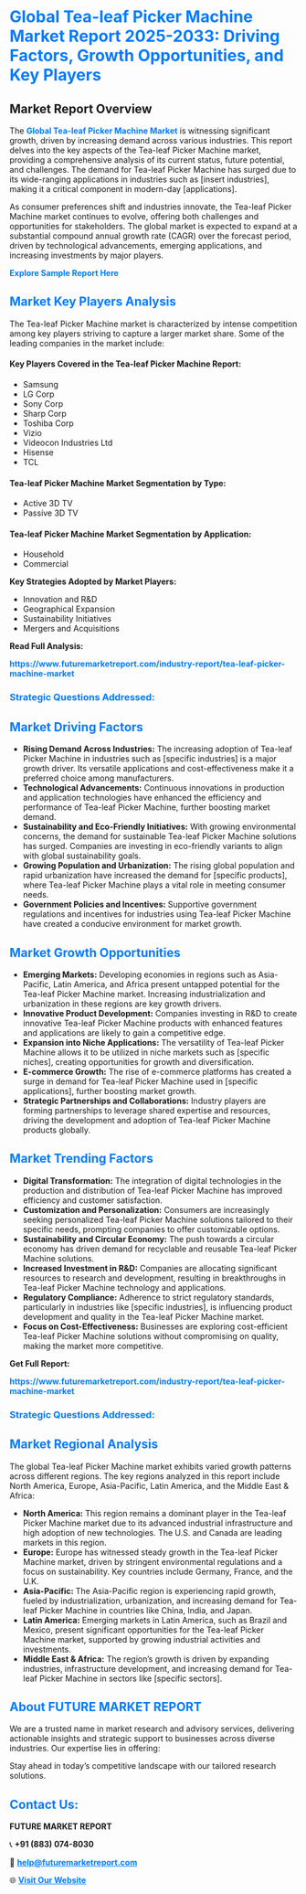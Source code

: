 <h1 style="color: #007BFF;">Global Tea-leaf Picker Machine Market Report 2025-2033: Driving Factors, Growth Opportunities, and Key Players</h1>

<section id="overview">
<h2>Market Report Overview</h2>
<p>The <a href="https://www.futuremarketreport.com/industry-report/tea-leaf-picker-machine-market" style="color: #007BFF; text-decoration: none;"><strong>Global Tea-leaf Picker Machine Market</strong></a> is witnessing significant growth, driven by increasing demand across various industries. This report delves into the key aspects of the Tea-leaf Picker Machine market, providing a comprehensive analysis of its current status, future potential, and challenges. The demand for Tea-leaf Picker Machine has surged due to its wide-ranging applications in industries such as [insert industries], making it a critical component in modern-day [applications].</p>
<p>As consumer preferences shift and industries innovate, the Tea-leaf Picker Machine market continues to evolve, offering both challenges and opportunities for stakeholders. The global market is expected to expand at a substantial compound annual growth rate (CAGR) over the forecast period, driven by technological advancements, emerging applications, and increasing investments by major players.</p>
</section>

<section id="overview">
<p><a href="https://www.futuremarketreport.com/request-sample/reportId=37456" style="color: #007BFF; text-decoration: none;"><strong>Explore Sample Report Here</strong></a></p>
</section>

<section id="key-players">
<h2 style="color: #007BFF;">Market Key Players Analysis</h2>
<p>The Tea-leaf Picker Machine market is characterized by intense competition among key players striving to capture a larger market share. Some of the leading companies in the market include:</p>
<h4>Key Players Covered in the Tea-leaf Picker Machine Report:</h4>
<ul><li>Samsung</li><li>LG Corp</li><li>Sony Corp</li><li>Sharp Corp</li><li>Toshiba Corp</li><li>Vizio</li><li>Videocon Industries Ltd</li><li>Hisense</li><li>TCL</li></ul>
<h4>Tea-leaf Picker Machine Market Segmentation by Type:</h4>
<ul><li>Active 3D TV</li><li>Passive 3D TV</li></ul>

<h4>Tea-leaf Picker Machine Market Segmentation by Application:</h4>
<ul><li>Household</li><li>Commercial</li></ul>
<p><strong>Key Strategies Adopted by Market Players:</strong></p>
<ul>
<li>Innovation and R&D</li>
<li>Geographical Expansion</li>
<li>Sustainability Initiatives</li>
<li>Mergers and Acquisitions</li>
</ul>
</section>

<section>
<p><strong>Read Full Analysis: </strong></p><a href="https://www.futuremarketreport.com/industry-report/tea-leaf-picker-machine-market" style="color: #007BFF; text-decoration: none;"><strong>https://www.futuremarketreport.com/industry-report/tea-leaf-picker-machine-market</strong></a>
<h3 style="color: #007BFF;">Strategic Questions Addressed:</h3>
</section>

<section id="driving-factors">
<h2 style="color: #007BFF;">Market Driving Factors</h2>
<ul>
<li><strong>Rising Demand Across Industries:</strong> The increasing adoption of Tea-leaf Picker Machine in industries such as [specific industries] is a major growth driver. Its versatile applications and cost-effectiveness make it a preferred choice among manufacturers.</li>
<li><strong>Technological Advancements:</strong> Continuous innovations in production and application technologies have enhanced the efficiency and performance of Tea-leaf Picker Machine, further boosting market demand.</li>
<li><strong>Sustainability and Eco-Friendly Initiatives:</strong> With growing environmental concerns, the demand for sustainable Tea-leaf Picker Machine solutions has surged. Companies are investing in eco-friendly variants to align with global sustainability goals.</li>
<li><strong>Growing Population and Urbanization:</strong> The rising global population and rapid urbanization have increased the demand for [specific products], where Tea-leaf Picker Machine plays a vital role in meeting consumer needs.</li>
<li><strong>Government Policies and Incentives:</strong> Supportive government regulations and incentives for industries using Tea-leaf Picker Machine have created a conducive environment for market growth.</li>
</ul>
</section>

<section id="growth-opportunities">
<h2 style="color: #007BFF;">Market Growth Opportunities</h2>
<ul>
<li><strong>Emerging Markets:</strong> Developing economies in regions such as Asia-Pacific, Latin America, and Africa present untapped potential for the Tea-leaf Picker Machine market. Increasing industrialization and urbanization in these regions are key growth drivers.</li>
<li><strong>Innovative Product Development:</strong> Companies investing in R&D to create innovative Tea-leaf Picker Machine products with enhanced features and applications are likely to gain a competitive edge.</li>
<li><strong>Expansion into Niche Applications:</strong> The versatility of Tea-leaf Picker Machine allows it to be utilized in niche markets such as [specific niches], creating opportunities for growth and diversification.</li>
<li><strong>E-commerce Growth:</strong> The rise of e-commerce platforms has created a surge in demand for Tea-leaf Picker Machine used in [specific applications], further boosting market growth.</li>
<li><strong>Strategic Partnerships and Collaborations:</strong> Industry players are forming partnerships to leverage shared expertise and resources, driving the development and adoption of Tea-leaf Picker Machine products globally.</li>
</ul>
</section>

<section id="trending-factors">
<h2 style="color: #007BFF;">Market Trending Factors</h2>
<ul>
<li><strong>Digital Transformation:</strong> The integration of digital technologies in the production and distribution of Tea-leaf Picker Machine has improved efficiency and customer satisfaction.</li>
<li><strong>Customization and Personalization:</strong> Consumers are increasingly seeking personalized Tea-leaf Picker Machine solutions tailored to their specific needs, prompting companies to offer customizable options.</li>
<li><strong>Sustainability and Circular Economy:</strong> The push towards a circular economy has driven demand for recyclable and reusable Tea-leaf Picker Machine solutions.</li>
<li><strong>Increased Investment in R&D:</strong> Companies are allocating significant resources to research and development, resulting in breakthroughs in Tea-leaf Picker Machine technology and applications.</li>
<li><strong>Regulatory Compliance:</strong> Adherence to strict regulatory standards, particularly in industries like [specific industries], is influencing product development and quality in the Tea-leaf Picker Machine market.</li>
<li><strong>Focus on Cost-Effectiveness:</strong> Businesses are exploring cost-efficient Tea-leaf Picker Machine solutions without compromising on quality, making the market more competitive.</li>
</ul>
</section>

<section>
<p><strong>Get Full Report: </strong></p><a href="https://www.futuremarketreport.com/industry-report/tea-leaf-picker-machine-market" style="color: #007BFF; text-decoration: none;"><strong>https://www.futuremarketreport.com/industry-report/tea-leaf-picker-machine-market</strong></a>
<h3 style="color: #007BFF;">Strategic Questions Addressed:</h3>
</section>


<section id="regional-analysis">
<h2 style="color: #007BFF;">Market Regional Analysis</h2>
<p>The global Tea-leaf Picker Machine market exhibits varied growth patterns across different regions. The key regions analyzed in this report include North America, Europe, Asia-Pacific, Latin America, and the Middle East & Africa:</p>
<ul>
<li><strong>North America:</strong> This region remains a dominant player in the Tea-leaf Picker Machine market due to its advanced industrial infrastructure and high adoption of new technologies. The U.S. and Canada are leading markets in this region.</li>
<li><strong>Europe:</strong> Europe has witnessed steady growth in the Tea-leaf Picker Machine market, driven by stringent environmental regulations and a focus on sustainability. Key countries include Germany, France, and the U.K.</li>
<li><strong>Asia-Pacific:</strong> The Asia-Pacific region is experiencing rapid growth, fueled by industrialization, urbanization, and increasing demand for Tea-leaf Picker Machine in countries like China, India, and Japan.</li>
<li><strong>Latin America:</strong> Emerging markets in Latin America, such as Brazil and Mexico, present significant opportunities for the Tea-leaf Picker Machine market, supported by growing industrial activities and investments.</li>
<li><strong>Middle East & Africa:</strong> The region’s growth is driven by expanding industries, infrastructure development, and increasing demand for Tea-leaf Picker Machine in sectors like [specific sectors].</li>
</ul>
</section>

<footer>
<h2 style="color: #007BFF;">About FUTURE MARKET REPORT</h2>
<p>We are a trusted name in market research and advisory services, delivering actionable insights and strategic support to businesses across diverse industries. Our expertise lies in offering:</p>

<p>Stay ahead in today’s competitive landscape with our tailored research solutions.</p>

<h2 style="color: #007BFF;">Contact Us:</h2>
<p><strong>FUTURE MARKET REPORT</strong></p>
<p>📞 <strong>+91 (883) 074-8030</strong></p>
<p>📧 <strong><a href="mailto:help@futuremarketreport.com" style="color: #007BFF;">help@futuremarketreport.com</a></strong></p>
<p>🌐 <strong><a href="https://www.futuremarketreport.com/" style="color: #007BFF;">Visit Our Website</a></strong></p>
</footer>
